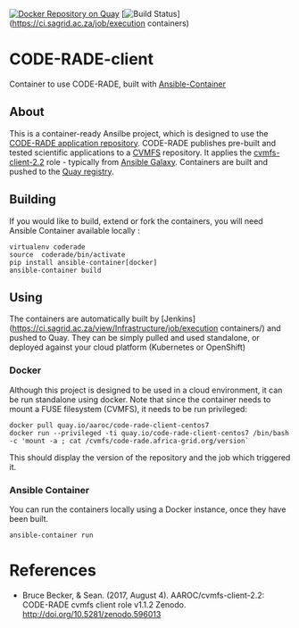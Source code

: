 [![Docker Repository on Quay](https://quay.io/repository/aaroc/code-rade-client-centos7/status "Docker Repository on Quay")](https://quay.io/repository/aaroc/code-rade-client-centos7) [![Build Status](https://ci.sagrid.ac.za/job/execution%20containers/badge/icon)](https://ci.sagrid.ac.za/job/execution containers)

# CODE-RADE-client

Container to use CODE-RADE, built with [Ansible-Container](https://docs.ansible.com/ansible-container)

## About

This is a container-ready Ansilbe project, which is designed to use the [CODE-RADE application repository](http://www.africa-grid.org/CODE-RADE). 
CODE-RADE publishes pre-built and tested scientific applications to a [CVMFS](http://cvmfs.readthedocs.io/en/stable/) repository.
It applies the [cvmfs-client-2.2](https://github.com/AAROC/cvmfs-client-2.2) role - typically from [Ansible Galaxy](https://galaxy.ansible.com/AAROC/cvmfs-client-2-2/).
Containers are built and pushed to the [Quay  registry](https://quay.io/repository/aaroc/code-rade-client-centos7).

## Building 
If you would like to build, extend or fork the containers, you will need Ansible Container available locally : 

```
virtualenv coderade
source  coderade/bin/activate
pip install ansible-container[docker]
ansible-container build
```

## Using

The containers are automatically built by [Jenkins](https://ci.sagrid.ac.za/view/Infrastructure/job/execution containers/) and pushed to Quay. They can be simply pulled and used standalone, or deployed against your cloud platform (Kubernetes or OpenShift)

### Docker 

Although this project is designed to be used in a cloud environment, it can be run standalone using docker. Note that since the container needs to mount a FUSE filesystem (CVMFS), it needs to be run privileged:

```
docker pull quay.io/aaroc/code-rade-client-centos7
docker run --privileged -ti quay.io/code-rade-client-centos7 /bin/bash -c 'mount -a ; cat /cvmfs/code-rade.africa-grid.org/version`
```

This should display the version of the repository and the job which triggered it.

### Ansible Container

You can run the containers locally using a Docker instance, once they have been built.

```
ansible-container run 
```


# References

- Bruce Becker, & Sean. (2017, August 4). AAROC/cvmfs-client-2.2: CODE-RADE cvmfs client role v1.1.2 Zenodo. http://doi.org/10.5281/zenodo.596013